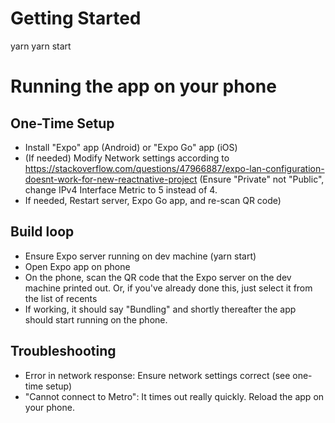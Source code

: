 # Getting Started

yarn
yarn start

# Running the app on your phone

## One-Time Setup

- Install "Expo" app (Android) or "Expo Go" app (iOS)
- (If needed) Modify Network settings according to https://stackoverflow.com/questions/47966887/expo-lan-configuration-doesnt-work-for-new-reactnative-project (Ensure "Private" not "Public", change IPv4 Interface Metric to 5 instead of 4.
- If needed, Restart server, Expo Go app, and re-scan QR code)

## Build loop

- Ensure Expo server running on dev machine (yarn start)
- Open Expo app on phone
- On the phone, scan the QR code that the Expo server on the dev machine printed out.
  Or, if you've already done this, just select it from the list of recents
- If working, it should say "Bundling" and shortly thereafter the app should start running on the phone.

## Troubleshooting

- Error in network response: Ensure network settings correct (see one-time setup)
- "Cannot connect to Metro": It times out really quickly. Reload the app on your phone.

